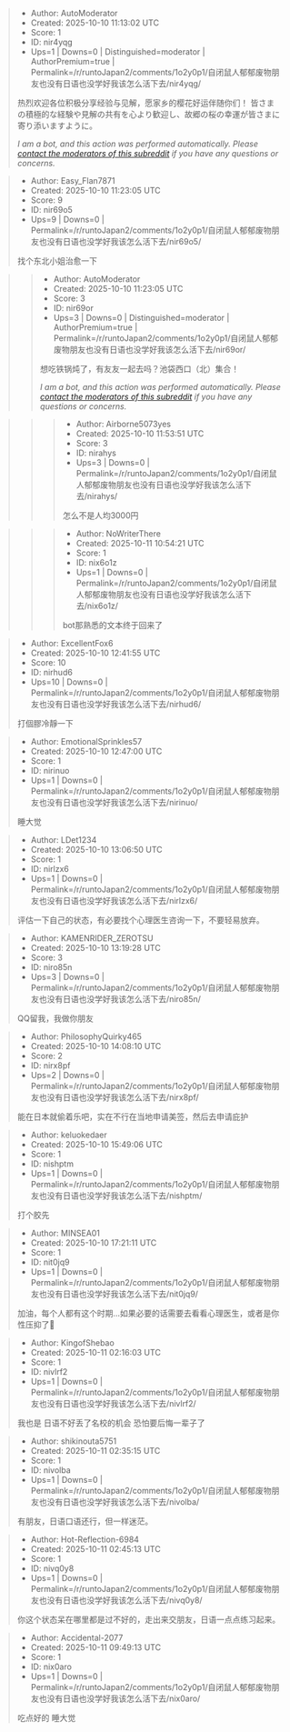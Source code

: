 > - Author: AutoModerator
> - Created: 2025-10-10 11:13:02 UTC
> - Score: 1
> - ID: nir4yqg
> - Ups=1 | Downs=0 | Distinguished=moderator | AuthorPremium=true | Permalink=/r/runtoJapan2/comments/1o2y0p1/自闭鼠人郁郁废物朋友也没有日语也没学好我该怎么活下去/nir4yqg/
>
> 热烈欢迎各位积极分享经验与见解，愿家乡的樱花好运伴随你们！
> 皆さまの積極的な経験や見解の共有を心より歓迎し、故郷の桜の幸運が皆さまに寄り添いますように。
> 
> *I am a bot, and this action was performed automatically. Please [contact the moderators of this subreddit](/message/compose/?to=/r/runtoJapan2) if you have any questions or concerns.*

> - Author: Easy_Flan7871
> - Created: 2025-10-10 11:23:05 UTC
> - Score: 9
> - ID: nir69o5
> - Ups=9 | Downs=0 | Permalink=/r/runtoJapan2/comments/1o2y0p1/自闭鼠人郁郁废物朋友也没有日语也没学好我该怎么活下去/nir69o5/
>
> 找个东北小姐治愈一下

>> - Author: AutoModerator
>> - Created: 2025-10-10 11:23:05 UTC
>> - Score: 3
>> - ID: nir69or
>> - Ups=3 | Downs=0 | Distinguished=moderator | AuthorPremium=true | Permalink=/r/runtoJapan2/comments/1o2y0p1/自闭鼠人郁郁废物朋友也没有日语也没学好我该怎么活下去/nir69or/
>>
>> 想吃铁锅炖了，有友友一起去吗？池袋西口（北）集合！
>> 
>> 
>> *I am a bot, and this action was performed automatically. Please [contact the moderators of this subreddit](/message/compose/?to=/r/runtoJapan2) if you have any questions or concerns.*

>>> - Author: Airborne5073yes
>>> - Created: 2025-10-10 11:53:51 UTC
>>> - Score: 3
>>> - ID: nirahys
>>> - Ups=3 | Downs=0 | Permalink=/r/runtoJapan2/comments/1o2y0p1/自闭鼠人郁郁废物朋友也没有日语也没学好我该怎么活下去/nirahys/
>>>
>>> 怎么不是人均3000円

>>> - Author: NoWriterThere
>>> - Created: 2025-10-11 10:54:21 UTC
>>> - Score: 1
>>> - ID: nix6o1z
>>> - Ups=1 | Downs=0 | Permalink=/r/runtoJapan2/comments/1o2y0p1/自闭鼠人郁郁废物朋友也没有日语也没学好我该怎么活下去/nix6o1z/
>>>
>>> bot那熟悉的文本终于回来了

> - Author: ExcellentFox6
> - Created: 2025-10-10 12:41:55 UTC
> - Score: 10
> - ID: nirhud6
> - Ups=10 | Downs=0 | Permalink=/r/runtoJapan2/comments/1o2y0p1/自闭鼠人郁郁废物朋友也没有日语也没学好我该怎么活下去/nirhud6/
>
> 打個膠冷靜一下

> - Author: EmotionalSprinkles57
> - Created: 2025-10-10 12:47:00 UTC
> - Score: 1
> - ID: nirinuo
> - Ups=1 | Downs=0 | Permalink=/r/runtoJapan2/comments/1o2y0p1/自闭鼠人郁郁废物朋友也没有日语也没学好我该怎么活下去/nirinuo/
>
> 睡大觉

> - Author: LDet1234
> - Created: 2025-10-10 13:06:50 UTC
> - Score: 1
> - ID: nirlzx6
> - Ups=1 | Downs=0 | Permalink=/r/runtoJapan2/comments/1o2y0p1/自闭鼠人郁郁废物朋友也没有日语也没学好我该怎么活下去/nirlzx6/
>
> 评估一下自己的状态，有必要找个心理医生咨询一下，不要轻易放弃。

> - Author: KAMENRIDER_ZEROTSU
> - Created: 2025-10-10 13:19:28 UTC
> - Score: 3
> - ID: niro85n
> - Ups=3 | Downs=0 | Permalink=/r/runtoJapan2/comments/1o2y0p1/自闭鼠人郁郁废物朋友也没有日语也没学好我该怎么活下去/niro85n/
>
> QQ留我，我做你朋友

> - Author: PhilosophyQuirky465
> - Created: 2025-10-10 14:08:10 UTC
> - Score: 2
> - ID: nirx8pf
> - Ups=2 | Downs=0 | Permalink=/r/runtoJapan2/comments/1o2y0p1/自闭鼠人郁郁废物朋友也没有日语也没学好我该怎么活下去/nirx8pf/
>
> 能在日本就偷着乐吧，实在不行在当地申请美签，然后去申请庇护

> - Author: keluokedaer
> - Created: 2025-10-10 15:49:06 UTC
> - Score: 1
> - ID: nishptm
> - Ups=1 | Downs=0 | Permalink=/r/runtoJapan2/comments/1o2y0p1/自闭鼠人郁郁废物朋友也没有日语也没学好我该怎么活下去/nishptm/
>
> 打个胶先

> - Author: MINSEA01
> - Created: 2025-10-10 17:21:11 UTC
> - Score: 1
> - ID: nit0jq9
> - Ups=1 | Downs=0 | Permalink=/r/runtoJapan2/comments/1o2y0p1/自闭鼠人郁郁废物朋友也没有日语也没学好我该怎么活下去/nit0jq9/
>
> 加油，每个人都有这个时期…如果必要的话需要去看看心理医生，或者是你性压抑了🤔

> - Author: KingofShebao
> - Created: 2025-10-11 02:16:03 UTC
> - Score: 1
> - ID: nivlrf2
> - Ups=1 | Downs=0 | Permalink=/r/runtoJapan2/comments/1o2y0p1/自闭鼠人郁郁废物朋友也没有日语也没学好我该怎么活下去/nivlrf2/
>
> 我也是 日语不好丢了名校的机会 恐怕要后悔一辈子了

> - Author: shikinouta5751
> - Created: 2025-10-11 02:35:15 UTC
> - Score: 1
> - ID: nivolba
> - Ups=1 | Downs=0 | Permalink=/r/runtoJapan2/comments/1o2y0p1/自闭鼠人郁郁废物朋友也没有日语也没学好我该怎么活下去/nivolba/
>
> 有朋友，日语口语还行，但一样迷茫。

> - Author: Hot-Reflection-6984
> - Created: 2025-10-11 02:45:13 UTC
> - Score: 1
> - ID: nivq0y8
> - Ups=1 | Downs=0 | Permalink=/r/runtoJapan2/comments/1o2y0p1/自闭鼠人郁郁废物朋友也没有日语也没学好我该怎么活下去/nivq0y8/
>
> 你这个状态呆在哪里都是过不好的，走出来交朋友，日语一点点练习起来。

> - Author: Accidental-2077
> - Created: 2025-10-11 09:49:13 UTC
> - Score: 1
> - ID: nix0aro
> - Ups=1 | Downs=0 | Permalink=/r/runtoJapan2/comments/1o2y0p1/自闭鼠人郁郁废物朋友也没有日语也没学好我该怎么活下去/nix0aro/
>
> 吃点好的 睡大觉
